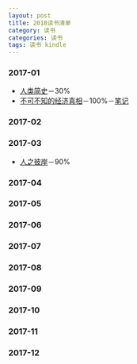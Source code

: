 ```yaml
---
layout: post
title: 2018读书清单
category: 读书
categories: 读书
tags: 读书 kindle
---
```


### 2017-01
* [人类简史]()－30%
* [不可不知的经济真相]()－100%－[笔记](/读书/笔记/2018/01/16/不可不知的经济真相_笔记.html "不可不知的经济真相_笔记")

### 2017-02

### 2017-03
* [人之彼岸]()－90%

### 2017-04

### 2017-05

### 2017-06

### 2017-07

### 2017-08

### 2017-09

### 2017-10

### 2017-11

### 2017-12
